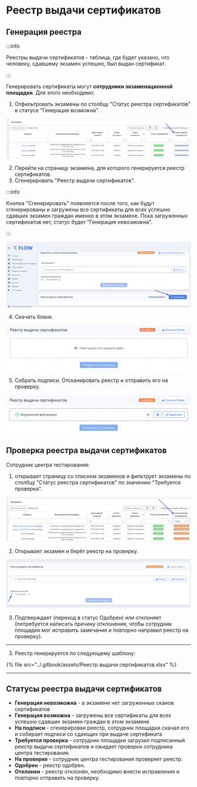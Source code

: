 # Реестр выдачи сертификатов

## Генерация реестра

:::info

Реестры выдачи сертификатов - таблица, где будет указано, что человеку, сдавшему экзамен успешно,  был выдан сертификат.

:::

Генерировать сертификаты могут **сотрудники экзаменационной площадки**. Для этого необходимо:

1. Отфильтровать экзамены по столбцу "Статус реестра сертификатов" в статусе "Генерация возможна".

![](<../.gitbook/assets/image (34).png>)

2. Перейти на страницу экзамена, для которого генерируется  реестр сертификатов.
3. Сгенерировать "Реестр выдачи сертификатов".

:::info

Кнопка "Сгенерировать" появляется после того, как будут сгенерированы и загружены все сертификаты для всех успешно сдавших экзамен граждан именно в этом экзамене. Пока загруженных сертификатов нет, статус будет "Генерация невозможна".&#x20;

:::

![](<../.gitbook/assets/image (35).png>)

4. Скачать бланк.&#x20;

![](<../.gitbook/assets/image (89).png>)

5. Собрать подписи. Отсканировать реестр и отправить его на проверку.

![](<../.gitbook/assets/image (91).png>)

## Проверка реестра выдачи сертификатов

Сотрудник центра тестирования:

1. открывает страницу со списком экзаменов и фильтрует экзамены по столбцу "Статус реестра сертификатов" по значению "Требуется проверка".

![](<../.gitbook/assets/image (36).png>)

2. Открывает экзамен и берёт реестр на проверку.

![](<../.gitbook/assets/image (37).png>)

3. Подтверждает (переход в статус Одобрен) или отклоняет (потребуется написать причину отклонения, чтобы сотрудник площадки мог исправить замечания и повторно направил реестр на проверку).

***

3. Реестр генерируется по следующему шаблону:

{% file src="../.gitbook/assets/Реестр выдачи сертификатов.xlsx" %}

***

## Статусы реестра выдачи сертификатов

* **Генерация невозможна** - в экзамене нет загруженных сканов сертификатов
* **Генерация возможна** -  загружены все сертификаты для всех успешно сдавших экзамен граждан в этом экзамене
* **На подписи** - сгенерирован реестр, сотрудник площадки скачал его и собирает подписи со сдающих при выдаче сертификата
* **Требуется проверка** - сотрудник площадки загрузил подписанный реестр выдачи сертификатов и ожидает проверки сотрудника центра тестирования.
* **На проверке** - сотрудник центра тестирования проверяет реестр.
* **Одобрен** - реестр одобрен.
* **Отклонен** - реестр отклонён, необходимо внести исправления и повторно отправить на проверку.

